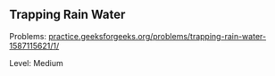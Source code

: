 ## Trapping Rain Water
Problems: [practice.geeksforgeeks.org/problems/trapping-rain-water-1587115621/1/](practice.geeksforgeeks.org/problems/trapping-rain-water-1587115621/1/)

Level: Medium
